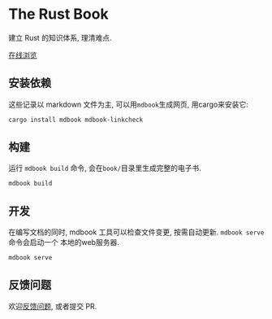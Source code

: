 
# The Rust Book
建立 Rust 的知识体系, 理清难点.

[在线浏览](https://rust.biofan.org)

## 安装依赖
这些记录以 markdown 文件为主, 可以用`mdbook`生成网页, 用cargo来安装它:
```bash
cargo install mdbook mdbook-linkcheck
```

## 构建
运行 `mdbook build` 命令, 会在`book/`目录里生成完整的电子书.

```bash
mdbook build
```

## 开发
在编写文档的同时, mdbook 工具可以检查文件变更, 按需自动更新. `mdbook serve` 命令会启动一个
本地的web服务器.

```bash
mdbook serve
```

## 反馈问题
欢迎[反馈问题](https://github.com/xushaohua/rust-book/issues), 或者提交 PR.
